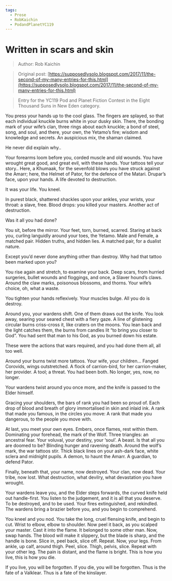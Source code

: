 ```yaml
---
tags:
  - Prose
  - RobKaichin
  - PodandPlanetYC119
---
```


# Written in scars and skin

> Author: Rob Kaichin

> Original post: [https://supposedlysolo.blogspot.com/2017/11/the-second-of-my-many-entries-for-this.html](https://supposedlysolo.blogspot.com/2017/11/the-second-of-my-many-entries-for-this.html)

> Entry for the YC119 Pod and Planet Fiction Contest in the Eight Thousand Suns in New Eden category.


You press your hands up to the cool glass. The fingers are splayed, so that each individual knuckle burns white in your dusky skin. There, the bonding mark of your wife’s clan, three rings about each knuckle; a bond of steel, song, and soul, and there, your own, the Yetamo’s fire; wisdom and knowledge and secrets. An auspicious mix, the shaman claimed.


 He never did explain why..


 Your forearms loom before you, corded muscle and old wounds. You have wrought great good, and great evil, with these hands. Your tattoos tell your story.. Here, a Khumaak, for the sevenfold blows you have struck against the Amarr; here, the Helmet of Pator, for the defence of the Matari. Drupar’s face, upon your hands. A life devoted to destruction.


 It was your life. You kneel.


 In purest black, shattered shackles upon your ankles, your wrists, your throat: a slave, free. Blood drops: you killed your masters. Another act of destruction.

Was it all you had done?

You sit, before the mirror. Your feet, torn, burned, scarred. Staring at back you, curling languidly around your toes, the Yetamo. Male and Female, a matched pair. Hidden truths, and hidden lies. A matched pair, for a dualist nature.

Except you’d never done anything other than destroy. Why had that tattoo been marked upon you?

You rise again and stretch, to examine your back. Deep scars, from hurried surgeries, bullet wounds and floggings, and once, a Slaver hound’s claws. Around the claw marks, poisonous blossoms, and thorns. Your wife’s choice, oh, what a waste. 

You tighten your hands reflexively. Your muscles bulge. All you do is destroy.

Around you, your wardens shift. One of them draws out the knife. You look away, searing your seared chest with a fiery gaze. A line of glistening circular burns criss-cross it, like craters on the moons. You lean back and the light catches them, the burns from candles lit “to bring you closer to God”. You had sent that man to his God, as you burned down his estate.

These were the actions that wars required, and you had done them all, all too well.

Around your burns twist more tattoos. Your wife, your children… Fanged Corovids, wings outstretched. A flock of carrion-bird, for her carrion-maker, her provider. A tool; a threat. You had been both. No longer, yes, now, no longer. 

Your wardens twist around you once more, and the knife is passed to the Elder himself.

Gracing your shoulders, the bars of rank you had been so proud of. Each drop of blood and breath of glory immortalised in skin and inlaid ink. A rank that made you famous, in the circles you move: A rank that made you dangerous, to the people you move with.

At last, you meet your own eyes. Embers, once flames, rest within them. Dominating your forehead, the mark of the Wolf. Three triangles: an ancestral fear. Your voluval, your destiny, your ‘soul’. A beast. Is that all you are doomed to be? Blinding hunger and ravening death. Around the wolf’s mark, the war tattoos stir. Thick black lines on your ash-dark face, white sclera and midnight pupils. A demon, to haunt the Amarr. A guardian, to defend Pator.  

Finally, beneath that, your name, now destroyed. Your clan, now dead. Your tribe, now lost. What destruction, what devilry, what devastation you have wrought.

Your wardens leave you, and the Elder steps forwards, the curved knife held out handle-first. You listen to the judgement, and it is all that you deserve. To be destroyed, and to be used. Your fires extinguished, and rekindled. The wardens bring a brazier before you, and you begin to comprehend.

You kneel and you nod. You take the long, cruel flensing knife, and begin to cut. Wrist to elbow, elbow to shoulder. Now peel it back, as you scalped your master. Cast it into the flame. It belonged to some other man. Now, swap hands. The blood will make it slippery, but the blade is sharp, and the handle is bone. Slice in, peel back, slice off. Repeat. Now, your legs. From ankle, up calf, around thigh. Peel, slice. Thigh, pelvis, slice. Repeat with your other leg. The pain is distant, and the flame is bright. This is how you live, this is how you die.

If you live, you will be forgotten. If you die, you will be forgotten. Thus is the fate of a Valklear. Thus is a fate of the kinslayer.